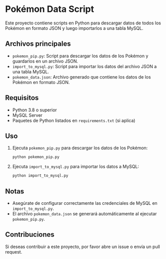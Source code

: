 # Pokémon Data Script

Este proyecto contiene scripts en Python para descargar datos de todos los Pokémon en formato JSON y luego importarlos a una tabla MySQL.

## Archivos principales

- `pokemon_pip.py`: Script para descargar los datos de los Pokémon y guardarlos en un archivo JSON.
- `import_to_mysql.py`: Script para importar los datos del archivo JSON a una tabla MySQL.
- `pokemon_data.json`: Archivo generado que contiene los datos de los Pokémon en formato JSON.

## Requisitos

- Python 3.8 o superior
- MySQL Server
- Paquetes de Python listados en `requirements.txt` (si aplica)

## Uso

1. Ejecuta `pokemon_pip.py` para descargar los datos de los Pokémon:
   ```bash
   python pokemon_pip.py
   ```

2. Ejecuta `import_to_mysql.py` para importar los datos a MySQL:
   ```bash
   python import_to_mysql.py
   ```

## Notas

- Asegúrate de configurar correctamente las credenciales de MySQL en `import_to_mysql.py`.
- El archivo `pokemon_data.json` se generará automáticamente al ejecutar `pokemon_pip.py`.

## Contribuciones

Si deseas contribuir a este proyecto, por favor abre un issue o envía un pull request.